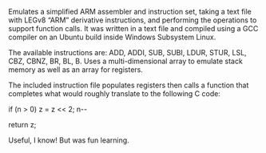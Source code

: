 Emulates a simplified ARM assembler and instruction set, taking a text file with LEGv8 “ARM” derivative instructions, and performing the operations to support function calls. It was written in a text file and compiled using a GCC compiler on an Ubuntu build inside Windows Subsystem Linux.

The available instructions are: ADD, ADDI, SUB, SUBI, LDUR, STUR, LSL, CBZ, CBNZ, BR, BL, B. Uses a multi-dimensional array to emulate stack memory as well as an array for registers.

The included instruction file populates registers then calls a function that completes what would roughly translate to the following C code:

if (n > 0) 
  z = z << 2;
  n--

return z;

Useful, I know! But was fun learning.

